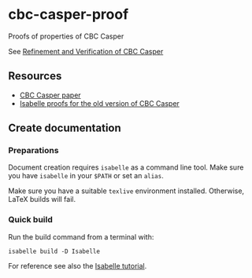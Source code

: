 # cbc-casper-proof
Proofs of properties of CBC Casper

See [Refinement and Verification of CBC Casper](https://eprint.iacr.org/2019/415.pdf)

## Resources
- [CBC Casper paper](https://github.com/cbc-casper/cbc-casper-paper)
- [Isabelle proofs for the old version of CBC Casper](https://github.com/pirapira/cbc_casper)

## Create documentation

### Preparations

Document creation requires `isabelle` as a command line tool. Make sure you have `isabelle` in your `$PATH` or set an `alias`.

Make sure you have a suitable `texlive` environment installed. Otherwise, LaTeX builds will fail.

### Quick build

Run the build command from a terminal with:
```
isabelle build -D Isabelle
```

For reference see also the [Isabelle tutorial](http://www21.in.tum.de/~nipkow/LNCS2283/).

